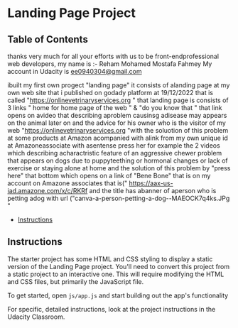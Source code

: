 # Landing Page Project 

## Table of Contents
thanks very much for all your efforts with us to be front-endprofessional web developers,
my name is :- Reham Mohamed Mostafa Fahmey 
My account in  Udacity is ee0940304@gmail.com

 ibuilt my first own progect "landing page"
it  consists of alanding page at my own web site that i published on godady platform at 19/12/2022 that is called "https://onlinevetrinaryservices.org "
that landing page is consists of 3 links " home for home page of the web " & "do you know that "
that link opens on avideo that describing aproblem causinsg adisease may appears on the animal later on 
and the advice for his owner who is the visitor of my web "https://onlinevetrinaryservices.org "with the soluotion  of this problem  at some products at Amazon acompanied with alink from my own unique id at Amazoneassociate with asentense press her 
for example the 2 videos which describing acharactristic feature of an aggressive chewer problem that appears on dogs due to puppyteething or hormonal changes or lack of exercise or staying alone at home and the solution of this problem by "press here" that bottom which opens on a link of "Bene Bone" that is on my account on Amazone associates
that is(" https://aax-us-iad.amazone.com/x/c/RKRf 
and the title has abanner  of aperson who is petting adog with url ("canva-a-person-petting-a-dog--MAEOCK7q4ks.JPg "



* [Instructions](#instructions)

## Instructions

The starter project has some HTML and CSS styling to display a static version of the Landing Page project. You'll need to convert this project from a static project to an interactive one. This will require modifying the HTML and CSS files, but primarily the JavaScript file.

To get started, open `js/app.js` and start building out the app's functionality

For specific, detailed instructions, look at the project instructions in the Udacity Classroom.
